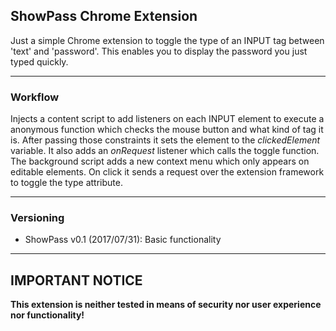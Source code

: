 ## ShowPass Chrome Extension

Just a simple Chrome extension to toggle the type of an INPUT tag between 'text' and 'password'.
This enables you to display the password you just typed quickly.

---
### Workflow
Injects a content script to add listeners on each INPUT element to execute a anonymous function which checks the mouse button and what kind of tag it is. After passing those constraints it sets the element to the *clickedElement* variable.
It also adds an _onRequest_ listener which calls the toggle function.
The background script adds a new context menu which only appears on editable elements.
On click it sends a request over the extension framework to toggle the type attribute.

---
### Versioning

* ShowPass v0.1 (2017/07/31): Basic functionality

---
## IMPORTANT NOTICE
**This extension is neither tested in means of security nor user experience nor functionality!**
